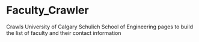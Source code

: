# Faculty_Crawler
Crawls University of Calgary Schulich School of Engineering pages to build the list of faculty and their contact information
